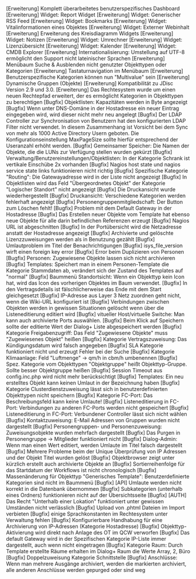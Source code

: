 [Erweiterung]    Komplett überarbeitetes benutzerspezifisches Dashboard
[Erweiterung]      Widget: Report Widget
[Erweiterung]      Widget: Generischer RSS Feed
[Erweiterung]      Widget: Bookmarks
[Erweiterung]      Widget: Vitalinformationen eines Objektes
[Erweiterung]      Widget: Externer Webinhalt
[Erweiterung]      Erweiterung des Kreisdiagramm Widgets
[Erweiterung]      Widget: Notizen
[Erweiterung]      Widget: Umrechner
[Erweiterung]      Widget: Lizenzübersicht
[Erweiterung]      Widget: Kalender
[Erweiterung]      Widget: CMDB Explorer
[Erweiterung]    Internationalisierung: Umstellung auf UTF-8 ermöglicht den Support nicht lateinischer Sprachen
[Erweiterung]    Menübaum Suche & Ausblenden nicht genutzter Objekttypen oder Kategorien
[Erweiterung]    Tastaturnavigation im Menübaum
[Erweiterung]    Benutzerspezifische Kategorien können nun "Multivalue" sein
[Erweiterung]    Dynamische Gruppen (Objekte)
[Erweiterung]    Kompatibilität zu JDisc Version 2.9 und 3.0.
[Erweiterung]   Das Rechtesystem wurde um einen neuen Rechtepfad erweitert, der es ermöglicht Kategorien in Objekttypen zu berechtigen
[Bugfix]        Objektlisten: Kapazitäten werden in Byte angezeigt
[Bugfix]        Wenn unter DNS-Domäne in der Hostadresse ein neuer Eintrag eingegeben wird, wird dieser nicht mehr neu angelegt
[Bugfix]        Der LDAP Controller zur Synchronisation von Benutzern hat den konfigurierten LDAP Filter nicht verwendet.
                In diesem Zusammenhang ist Vorsicht bei dem Sync von mehr als 1000 Active Directory Usern geboten. Die Konfigurationseinstellung
                MaxPageSize sollte hierfür entsprechend der Useranzahl erhöht werden.
[Bugfix]        Gemeinsamer Speicher: Die Namen der Objekte, die die LUNs zur Verfügung stellen wurden gekürzt
[Bugfix]        Verwaltung/Benutzereinstellungen/Objektlisten: In der Kategorie Schrank ist vertikale Einschübe 2x vorhanden
[Bugfix]        Nagios host state und nagios service state links funktionieren nicht richtig
[Bugfix]        Spezifische Kategorie "Routing": Die Gatewayadresse wird in der Liste nicht angezeigt
[Bugfix]        In Objektlisten wird das Feld "Übergeordnetes Objekt" der Kategorie "Logischer Standort" nicht angezeigt
[Bugfix]        Die Druckansicht wurde wiederhergestellt
[Bugfix]        Druckansicht: Verschiedene Kategorien werden fehlerhaft angezeigt
[Bugfix]        Personengruppenmitgliedschaft: Der Button zum Löschen fehlt!
[Bugfix]        Problem mit dem Default Gateway in der Hostadresse
[Bugfix]        Das Erstellen neuer Objekte vom Template hat ebenso neue Objekte für alle darin befindlichen Referenzen erzeugt
[Bugfix]        Nagios URL ist abgeschnitten
[Bugfix]        In der Portübersicht wird die Netzadresse anstatt der Hostadresse angezeigt
[Bugfix]        Archivierte und gelöschte Lizenzzuweisungen werden als in Benutzung gezählt
[Bugfix]        Umlautproblem im Titel der Benachrichtigungen
[Bugfix]        isys_file_version wirft einen foreign key error
[Bugfix]        Error beim Duplizieren von Personen
[Bugfix]        Personen: Zugewiesene Objekte lassen sich nicht archivieren
[Bugfix]        Templates: Speichert man in einem Personen-Template die Kategorie Stammdaten ab, verändert sich der Zustand des Templates auf "normal"
[Bugfix]        Baummenü Standortsicht: Wenn ein Objekttyp kein Icon hat, wird das Icon des vorherigen Objektes im Baum verwendet.
[Bugfix]        In den Vertragsdetails ist fälschlicherweise das Ende mit dem Start gleichgesetzt
[Bugfix]        IP-Adresse aus Layer 3 Netz zuordnen geht nicht, wenn die Wiki-URL konfiguriert ist
[Bugfix]        Verbindungen zwischen Objekten werden in gewissen Situationen gelöscht wenn über die Listeneditierung editiert wird
[Bugfix]        vitueller Host/virtuelle Switche: Man kann auch archivierte Ports auswählen.
[Bugfix]        Beim Klick auf Speichern sollte der editierte Wert der Dialog+ Liste abgespeichert werden
[Bugfix]        Kategorie Freigabenzugriff: Das Feld "Zugewiesene Objekte" muss "Zugewiesenes Objekt" heißen
[Bugfix]        Kategorie Vertragszuweisung: Das Kündigungsdatum wird falsch angegeben
[Bugfix]        SLA Kategorie funktioniert nicht und erzeugt Fehler bei der Suche
[Bugfix]        Kategorie Klimaanlage: Feld "Luftmenge" -> qm/h in cbm/h umbenennen
[Bugfix]        Spez. Kategorie vom Objekttypen "Objektgruppe" heißt Objekttyp-Gruppe. Sollte besser Objektgruppe heißen
[Bugfix]        Session Timeout aus config.inc.php wird nicht mehr berücksichtigt
[Bugfix]        Templates: Ein neu erstelltes Objekt kann keinen Umlaut in der Bezeichnung haben
[Bugfix]        Kategorie Clusterdienstzuweisung lässt sich in benutzerdefinierten Objekttypen nicht speichern
[Bugfix]        Kategorie FC-Port: Das Beschreibungsfeld kann keine Umlaute!
[Bugfix]        Listeneditierung in FC-Port: Verbindungen zu anderen FC-Ports werden nicht gespeichert
[Bugfix]        Listeneditierung in FC-Port: Verbundener Controller lässt sich nicht wählen
[Bugfix]        Kontaktzuweisung: E-Mail Adressen von Gruppen wurden nicht dargestellt
[Bugfix]        Personengruppen- und Personenzuweisung: Zuweisungsobjekte wurden mehrfach dargestellt
[Bugfix]        Das Purgen in Personengruppe -> Mitglieder funktioniert nicht
[Bugfix]        Dialog-Admin: Wenn man einen Wert editiert, werden Umlaute im Titel falsch dargestellt
[Bugfix]        Mehrere Probleme beim der Unique Überprüfung von IP Adressen und der Objekt Titel wurden gelöst
[Bugfix]        Objektbrowser zeigt unter kürzlich erstellt auch archivierte Objekte an
[Bugfix]        Sortierreihenfolge für das Startdatum der Workflows ist nicht chronologisch
[Bugfix]        Massenänderung für Objekttyp "Generisches Template": Benutzerdefinierte Kategorien sind nicht im Baummenü
[Bugfix]        [API] Umlaute werden nicht korrekt in die Datenbank übernommen
[Bugfix]        Subkategorien (unterhalb eines Ordners) funktionieren nicht auf der Übersichtsseite
[Bugfix]        [AUTH] Das Recht "Unterhalb einer Lokation" funktioniert unter gewissen Umständen nicht verlässlich
[Bugfix]        Upload von .phtml Dateien im Import verbieten
[Bugfix]        einige Sprachkonstanten im Rechtesystem unter Verwaltung fehlen
[Bugfix]        Konfigurierbare Handhabung für eine Archivierung von IP-Adressen (Kategorie Hostadresse)
[Bugfix]        Objekttyp-Aktivierung wird direkt nach Anlage des OT im QCW verworfen
[Bugfix]        Das default Gateway wird in der Spezifischen Kategorie IP-Liste immer dargestellt, auch wenn nicht eingetragen
[Bugfix]        Kategorie Raum: Durch Template erstellte Räume erhalten im Dialog+ Raum die Werte Array, 2, Büro
[Bugfix]        Doppelzuweisung Kategorie Schnittstelle
[Bugfix]        Anschlüsse: Wenn man mehrere Ausgänge archiviert, werden die markierten archiviert, alle anderen Anschlüsse werden gepurged oder sind weg